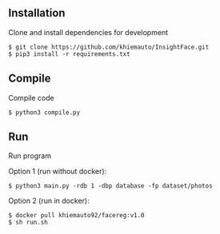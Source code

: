 ## Installation
Clone and install dependencies for development
```
$ git clone https://github.com/khiemauto/InsightFace.git
$ pip3 install -r requirements.txt
```

## Compile
Compile code
```
$ python3 compile.py
```
## Run
Run program

Option 1 (run without docker):
```
$ python3 main.py -rdb 1 -dbp database -fp dataset/photos
```
Option 2 (run in docker):
```
$ docker pull khiemauto92/facereg:v1.0
$ sh run.sh
```